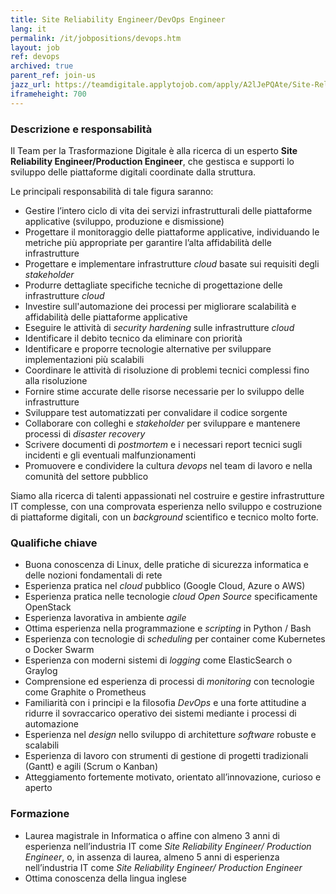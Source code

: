 ```yaml
---
title: Site Reliability Engineer/DevOps Engineer
lang: it
permalink: /it/jobpositions/devops.htm
layout: job
ref: devops
archived: true
parent_ref: join-us
jazz_url: https://teamdigitale.applytojob.com/apply/A2lJePQAte/Site-Reliability-Engineer-DevOps-Engineer
iframeheight: 700
---
```


### Descrizione e responsabilità
Il Team per la Trasformazione Digitale è alla ricerca di un esperto **Site Reliability Engineer/Production Engineer**, che gestisca e supporti lo sviluppo delle piattaforme digitali coordinate dalla struttura. 

Le principali responsabilità di tale figura saranno:
- Gestire l’intero ciclo di vita dei servizi infrastrutturali delle piattaforme applicative (sviluppo, produzione e dismissione)
- Progettare il monitoraggio delle piattaforme applicative,  individuando le metriche più appropriate per garantire l’alta affidabilità delle infrastrutture
- Progettare e implementare infrastrutture *cloud* basate sui requisiti degli *stakeholder*
- Produrre dettagliate specifiche tecniche di progettazione delle infrastrutture *cloud*
- Investire sull'automazione dei processi per migliorare scalabilità e affidabilità delle piattaforme applicative
- Eseguire le attività di *security hardening* sulle infrastrutture *cloud*
- Identificare il debito tecnico da eliminare con priorità
- Identificare e proporre tecnologie alternative per sviluppare implementazioni più scalabili
- Coordinare le attività di risoluzione di problemi tecnici complessi fino alla risoluzione
- Fornire stime accurate delle risorse necessarie per lo sviluppo delle infrastrutture
- Sviluppare test automatizzati per convalidare il codice sorgente
- Collaborare con colleghi e *stakeholder* per sviluppare e mantenere processi di *disaster recovery*
- Scrivere documenti di *postmortem* e i necessari report tecnici sugli incidenti e gli eventuali malfunzionamenti
- Promuovere e condividere la cultura *devops* nel team di lavoro e nella comunità del settore pubblico

Siamo alla ricerca di talenti appassionati nel costruire e gestire infrastrutture IT complesse, con una comprovata esperienza nello sviluppo e costruzione di piattaforme digitali, con un *background* scientifico e tecnico molto forte.

### Qualifiche chiave
- Buona conoscenza di Linux, delle pratiche di sicurezza informatica e delle nozioni fondamentali di rete
- Esperienza pratica nel *cloud* pubblico (Google Cloud, Azure o AWS)
- Esperienza pratica nelle tecnologie *cloud Open Source* specificamente OpenStack
- Esperienza lavorativa in ambiente *agile*
- Ottima esperienza nella programmazione e *scripting* in Python / Bash
- Esperienza con tecnologie di *scheduling* per container come Kubernetes o Docker Swarm
- Esperienza con moderni sistemi di *logging* come ElasticSearch o Graylog
- Comprensione ed esperienza  di processi di *monitoring* con tecnologie come Graphite o Prometheus
- Familiarità con i principi e la filosofia *DevOps* e una forte attitudine  a ridurre il sovraccarico operativo dei sistemi mediante i processi di automazione
- Esperienza nel *design* nello sviluppo di architetture *software* robuste e scalabili
- Esperienza di lavoro con strumenti di gestione di progetti tradizionali (Gantt) e agili (Scrum o Kanban)
- Atteggiamento fortemente motivato, orientato all’innovazione, curioso e aperto


### Formazione
- Laurea magistrale in Informatica o affine con almeno 3 anni di esperienza nell’industria IT come *Site Reliability Engineer/ Production Engineer*, o, in assenza di laurea, almeno 5 anni di esperienza nell’industria IT come *Site Reliability Engineer/ Production Engineer*
- Ottima conoscenza della lingua inglese



